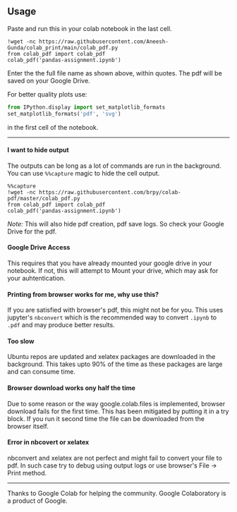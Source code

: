 ## Usage 


Paste and run this in your colab notebook in the last cell.
```ipython
!wget -nc https://raw.githubusercontent.com/Aneesh-Gunda/colab_print/main/colab_pdf.py
from colab_pdf import colab_pdf
colab_pdf('pandas-assignment.ipynb')
```
Enter the the full file name as shown above, within quotes. The pdf will be saved on your Google Drive.

For better quality plots use:
```python
from IPython.display import set_matplotlib_formats
set_matplotlib_formats('pdf', 'svg')
```
in the first cell of the notebook.
___


#### I want to hide output
The outputs can be long as a lot of commands are run in the background. You can use `%%capture` magic to hide the cell output.
```
%%capture
!wget -nc https://raw.githubusercontent.com/brpy/colab-pdf/master/colab_pdf.py
from colab_pdf import colab_pdf
colab_pdf('pandas-assignment.ipynb')
```
 *Note:* This will also hide pdf creation, pdf save logs. So check your Google Drive for the pdf.

#### Google Drive Access
This requires that you have already mounted your google drive in your notebook. If not, this will attempt to Mount your drive, which may ask for your auhtentication.


#### Printing from browser works for me, why use this?
If you are satisfied with browser's pdf, this might not be for you. This uses jupyter's `nbconvert` which is the recommended way to convert `.ipynb` to `.pdf` and may produce better results.


#### Too slow
Ubuntu repos are updated and xelatex packages are downloaded in the background. This takes upto 90% of the time as these packages are large and can consume time.


#### Browser download works ony half the time
Due to some reason or the way google.colab.files is implemented, browser download fails for the first time. This has been mitigated by putting it in a try block. If you run it second time the file can be downloaded from the browser itself.


#### Error in nbcovert or xelatex
nbconvert and xelatex are not perfect and might fail to convert your file to pdf. In such case try to debug using output logs or use browser's  File -> Print  method.
___


Thanks to Google Colab for helping the community.
Google Colaboratory is a product of Google.
